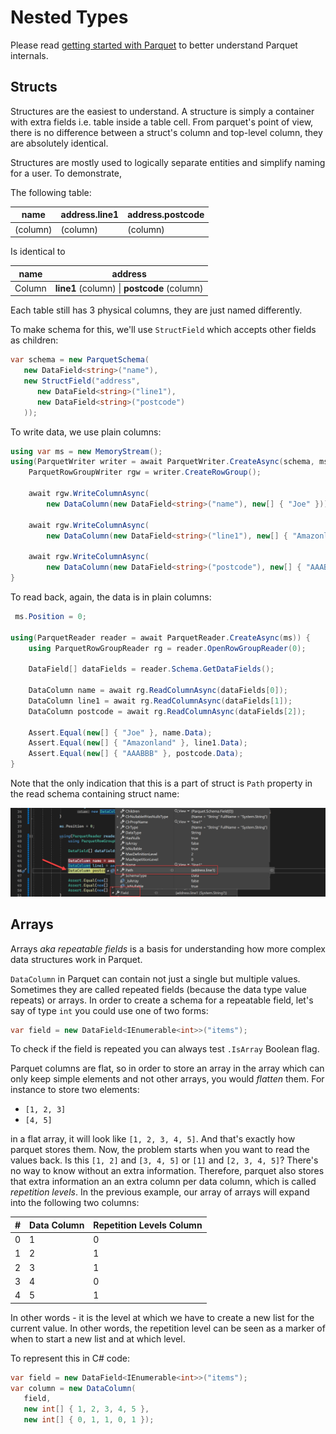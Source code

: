 # Nested Types

Please read [getting started with Parquet](parquet-getting-started.md) to better understand Parquet internals.

## Structs

Structures are the easiest to understand. A structure is simply a container with extra fields i.e. table inside a table cell. From parquet's point of view, there is no difference between a struct's column and top-level column, they are absolutely identical.

Structures are mostly used to logically separate entities and simplify naming for a user. To demonstrate,

The following table:

| name     | address.line1 | address.postcode |
| -------- | ------------- | ---------------- |
| (column) | (column)      | (column)         |

Is identical to

| name   | address                                     |
| ------ | ------------------------------------------- |
| Column | **line1** (column) \| **postcode** (column) |

Each table still has 3 physical columns, they are just named differently.

To make schema for this, we'll use `StructField` which accepts other fields as children:

```csharp
var schema = new ParquetSchema(
   new DataField<string>("name"),
   new StructField("address",
      new DataField<string>("line1"),
      new DataField<string>("postcode")
   ));
```

To write data, we use plain columns:

```csharp
using var ms = new MemoryStream();
using(ParquetWriter writer = await ParquetWriter.CreateAsync(schema, ms)) {
    ParquetRowGroupWriter rgw = writer.CreateRowGroup();

    await rgw.WriteColumnAsync(
        new DataColumn(new DataField<string>("name"), new[] { "Joe" }));

    await rgw.WriteColumnAsync(
        new DataColumn(new DataField<string>("line1"), new[] { "Amazonland" }));

    await rgw.WriteColumnAsync(
        new DataColumn(new DataField<string>("postcode"), new[] { "AAABBB" }));
}

```

To read back, again, the data is in plain columns:

```csharp
 ms.Position = 0;

using(ParquetReader reader = await ParquetReader.CreateAsync(ms)) {
    using ParquetRowGroupReader rg = reader.OpenRowGroupReader(0);

    DataField[] dataFields = reader.Schema.GetDataFields();

    DataColumn name = await rg.ReadColumnAsync(dataFields[0]);
    DataColumn line1 = await rg.ReadColumnAsync(dataFields[1]);
    DataColumn postcode = await rg.ReadColumnAsync(dataFields[2]);

    Assert.Equal(new[] { "Joe" }, name.Data);
    Assert.Equal(new[] { "Amazonland" }, line1.Data);
    Assert.Equal(new[] { "AAABBB" }, postcode.Data);
}
```

Note that the only indication that this is a part of struct is `Path` property in the read schema containing struct name:

![](img/struct-path.png)

## Arrays

Arrays *aka repeatable fields* is a basis for understanding how more complex data structures work in Parquet.

`DataColumn` in Parquet can contain not just a single but multiple values. Sometimes they are called repeated fields (because the data type value repeats) or arrays. In order to create a schema for a repeatable field, let's say of type `int` you could use one of two forms:

```csharp
var field = new DataField<IEnumerable<int>>("items");
```
To check if the field is repeated you can always test `.IsArray` Boolean flag.

Parquet columns are flat, so in order to store an array in the array which can only keep simple elements and not other arrays, you would *flatten* them. For instance to store two elements:

- `[1, 2, 3]`
- `[4, 5]`

in a flat array, it will look like `[1, 2, 3, 4, 5]`. And that's exactly how parquet stores them. Now, the problem starts when you want to read the values back. Is this `[1, 2]` and `[3, 4, 5]` or `[1]` and `[2, 3, 4, 5]`? There's no way to know without an extra information. Therefore, parquet also stores that extra information an an extra column per data column, which is called *repetition levels*. In the previous example, our array of arrays will expand into the following two columns:

| #    | Data Column | Repetition Levels Column |
| ---- | ----------- | ------------------------ |
| 0    | 1           | 0                        |
| 1    | 2           | 1                        |
| 2    | 3           | 1                        |
| 3    | 4           | 0                        |
| 4    | 5           | 1                        |

In other words - it is the level at which we have to create a new list for the current value. In other words, the repetition level can be seen as a marker of when to start a new list and at which level.

To represent this in C# code:

```csharp
var field = new DataField<IEnumerable<int>>("items");
var column = new DataColumn(
   field,
   new int[] { 1, 2, 3, 4, 5 },
   new int[] { 0, 1, 1, 0, 1 });
```

